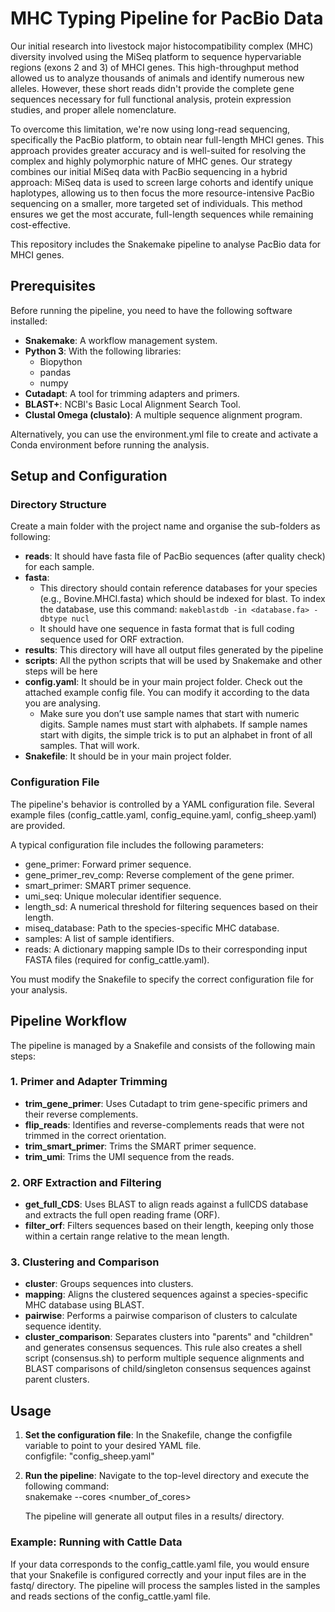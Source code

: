 # **MHC Typing Pipeline for PacBio Data**

Our initial research into livestock major histocompatibility complex (MHC) diversity involved using the MiSeq platform to sequence hypervariable regions (exons 2 and 3) of MHCI genes. This high-throughput method allowed us to analyze thousands of animals and identify numerous new alleles. However, these short reads didn't provide the complete gene sequences necessary for full functional analysis, protein expression studies, and proper allele nomenclature.

To overcome this limitation, we're now using long-read sequencing, specifically the PacBio platform, to obtain near full-length MHCI genes. This approach provides greater accuracy and is well-suited for resolving the complex and highly polymorphic nature of MHC genes. Our strategy combines our initial MiSeq data with PacBio sequencing in a hybrid approach: MiSeq data is used to screen large cohorts and identify unique haplotypes, allowing us to then focus the more resource-intensive PacBio sequencing on a smaller, more targeted set of individuals. This method ensures we get the most accurate, full-length sequences while remaining cost-effective.

This repository includes the Snakemake pipeline to analyse PacBio data for MHCI genes. 

## **Prerequisites**

Before running the pipeline, you need to have the following software installed:

* **Snakemake**: A workflow management system.  
* **Python 3**: With the following libraries:  
  * Biopython  
  * pandas  
  * numpy  
* **Cutadapt**: A tool for trimming adapters and primers.  
* **BLAST+**: NCBI's Basic Local Alignment Search Tool.  
* **Clustal Omega (clustalo)**: A multiple sequence alignment program.

Alternatively, you can use the environment.yml file to create and activate a Conda environment before running the analysis.

## **Setup and Configuration**

### **Directory Structure**

Create a main folder with the project name and organise the sub-folders as following:
- **reads**: It should have fasta file of PacBio sequences (after quality check) for each sample.
- **fasta**: 
    - This directory should contain reference databases for your species (e.g., Bovine.MHCI.fasta) which should be indexed for blast. To index the database, use this command: `makeblastdb -in <database.fa> -dbtype nucl`
    - It should have one sequence in fasta format that is full coding sequence used for ORF extraction. 
- **results**: This directory will have all output files generated by the pipeline
- **scripts**: All the python scripts that will be used by Snakemake and other steps will be here
- **config.yaml**: It should be in your main project folder. Check out the attached example config file. You can modify it according to the data you are analysing.
    - Make sure you don’t use sample names that start with numeric digits. Sample names must start with alphabets. If sample names start with digits, the simple trick is to put an alphabet in front of all samples. That will work.
- **Snakefile**: It should be in your main project folder.

### **Configuration File**

The pipeline's behavior is controlled by a YAML configuration file. Several example files (config\_cattle.yaml, config\_equine.yaml, config\_sheep.yaml) are provided.

A typical configuration file includes the following parameters:

* gene\_primer: Forward primer sequence.  
* gene\_primer\_rev\_comp: Reverse complement of the gene primer.  
* smart\_primer: SMART primer sequence.  
* umi\_seq: Unique molecular identifier sequence.  
* length\_sd: A numerical threshold for filtering sequences based on their length.  
* miseq\_database: Path to the species-specific MHC database.  
* samples: A list of sample identifiers.  
* reads: A dictionary mapping sample IDs to their corresponding input FASTA files (required for config\_cattle.yaml).

You must modify the Snakefile to specify the correct configuration file for your analysis.

## **Pipeline Workflow**

The pipeline is managed by a Snakefile and consists of the following main steps:

### **1\. Primer and Adapter Trimming**

* **trim\_gene\_primer**: Uses Cutadapt to trim gene-specific primers and their reverse complements.  
* **flip\_reads**: Identifies and reverse-complements reads that were not trimmed in the correct orientation.  
* **trim\_smart\_primer**: Trims the SMART primer sequence.  
* **trim\_umi**: Trims the UMI sequence from the reads.

### **2\. ORF Extraction and Filtering**

* **get\_full\_CDS**: Uses BLAST to align reads against a fullCDS database and extracts the full open reading frame (ORF).  
* **filter\_orf**: Filters sequences based on their length, keeping only those within a certain range relative to the mean length.

### **3\. Clustering and Comparison**

* **cluster**: Groups sequences into clusters.  
* **mapping**: Aligns the clustered sequences against a species-specific MHC database using BLAST.  
* **pairwise**: Performs a pairwise comparison of clusters to calculate sequence identity.  
* **cluster\_comparison**: Separates clusters into "parents" and "children" and generates consensus sequences. This rule also creates a shell script (consensus.sh) to perform multiple sequence alignments and BLAST comparisons of child/singleton consensus sequences against parent clusters.

## **Usage**

1. **Set the configuration file**: In the Snakefile, change the configfile variable to point to your desired YAML file.  
   configfile: "config\_sheep.yaml"

2. **Run the pipeline**: Navigate to the top-level directory and execute the following command:  
   snakemake \--cores \<number\_of\_cores\>

   The pipeline will generate all output files in a results/ directory.

### **Example: Running with Cattle Data**

If your data corresponds to the config\_cattle.yaml file, you would ensure that your Snakefile is configured correctly and your input files are in the fastq/ directory. The pipeline will process the samples listed in the samples and reads sections of the config\_cattle.yaml file.
